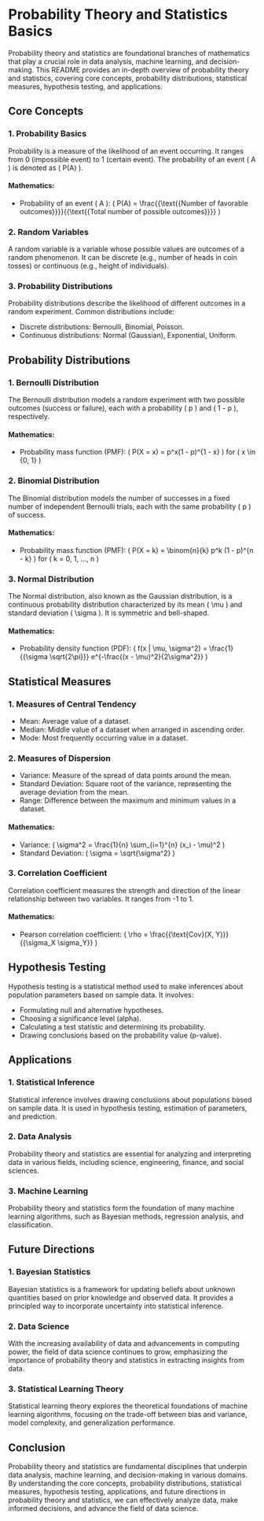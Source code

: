 # Probability Theory and Statistics Basics

Probability theory and statistics are foundational branches of mathematics that play a crucial role in data analysis, machine learning, and decision-making. This README provides an in-depth overview of probability theory and statistics, covering core concepts, probability distributions, statistical measures, hypothesis testing, and applications.

## Core Concepts

### 1. Probability Basics

Probability is a measure of the likelihood of an event occurring. It ranges from 0 (impossible event) to 1 (certain event). The probability of an event \( A \) is denoted as \( P(A) \).

#### Mathematics:
- Probability of an event \( A \): \( P(A) = \frac{{\text{{Number of favorable outcomes}}}}{{\text{{Total number of possible outcomes}}}} \)

### 2. Random Variables

A random variable is a variable whose possible values are outcomes of a random phenomenon. It can be discrete (e.g., number of heads in coin tosses) or continuous (e.g., height of individuals).

### 3. Probability Distributions

Probability distributions describe the likelihood of different outcomes in a random experiment. Common distributions include:
- Discrete distributions: Bernoulli, Binomial, Poisson.
- Continuous distributions: Normal (Gaussian), Exponential, Uniform.

## Probability Distributions

### 1. Bernoulli Distribution

The Bernoulli distribution models a random experiment with two possible outcomes (success or failure), each with a probability \( p \) and \( 1 - p \), respectively.

#### Mathematics:
- Probability mass function (PMF): \( P(X = x) = p^x(1 - p)^{1 - x} \) for \( x \in \{0, 1\} \)

### 2. Binomial Distribution

The Binomial distribution models the number of successes in a fixed number of independent Bernoulli trials, each with the same probability \( p \) of success.

#### Mathematics:
- Probability mass function (PMF): \( P(X = k) = \binom{n}{k} p^k (1 - p)^{n - k} \) for \( k = 0, 1, ..., n \)

### 3. Normal Distribution

The Normal distribution, also known as the Gaussian distribution, is a continuous probability distribution characterized by its mean \( \mu \) and standard deviation \( \sigma \). It is symmetric and bell-shaped.

#### Mathematics:
- Probability density function (PDF): \( f(x | \mu, \sigma^2) = \frac{1}{{\sigma \sqrt{2\pi}}} e^{-\frac{(x - \mu)^2}{2\sigma^2}} \)

## Statistical Measures

### 1. Measures of Central Tendency

- Mean: Average value of a dataset.
- Median: Middle value of a dataset when arranged in ascending order.
- Mode: Most frequently occurring value in a dataset.

### 2. Measures of Dispersion

- Variance: Measure of the spread of data points around the mean.
- Standard Deviation: Square root of the variance, representing the average deviation from the mean.
- Range: Difference between the maximum and minimum values in a dataset.

#### Mathematics:
- Variance: \( \sigma^2 = \frac{1}{n} \sum_{i=1}^{n} (x_i - \mu)^2 \)
- Standard Deviation: \( \sigma = \sqrt{\sigma^2} \)

### 3. Correlation Coefficient

Correlation coefficient measures the strength and direction of the linear relationship between two variables. It ranges from -1 to 1.

#### Mathematics:
- Pearson correlation coefficient: \( \rho = \frac{{\text{Cov}(X, Y)}}{{\sigma_X \sigma_Y}} \)

## Hypothesis Testing

Hypothesis testing is a statistical method used to make inferences about population parameters based on sample data. It involves:
- Formulating null and alternative hypotheses.
- Choosing a significance level (alpha).
- Calculating a test statistic and determining its probability.
- Drawing conclusions based on the probability value (p-value).

## Applications

### 1. Statistical Inference

Statistical inference involves drawing conclusions about populations based on sample data. It is used in hypothesis testing, estimation of parameters, and prediction.

### 2. Data Analysis

Probability theory and statistics are essential for analyzing and interpreting data in various fields, including science, engineering, finance, and social sciences.

### 3. Machine Learning

Probability theory and statistics form the foundation of many machine learning algorithms, such as Bayesian methods, regression analysis, and classification.

## Future Directions

### 1. Bayesian Statistics

Bayesian statistics is a framework for updating beliefs about unknown quantities based on prior knowledge and observed data. It provides a principled way to incorporate uncertainty into statistical inference.

### 2. Data Science

With the increasing availability of data and advancements in computing power, the field of data science continues to grow, emphasizing the importance of probability theory and statistics in extracting insights from data.

### 3. Statistical Learning Theory

Statistical learning theory explores the theoretical foundations of machine learning algorithms, focusing on the trade-off between bias and variance, model complexity, and generalization performance.

## Conclusion

Probability theory and statistics are fundamental disciplines that underpin data analysis, machine learning, and decision-making in various domains. By understanding the core concepts, probability distributions, statistical measures, hypothesis testing, applications, and future directions in probability theory and statistics, we can effectively analyze data, make informed decisions, and advance the field of data science.